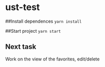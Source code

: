 # ust-test

##Install dependences 
`yarn install`

##Start project
`yarn start`

## Next task

Work on the view of the favorites, edit/delete
